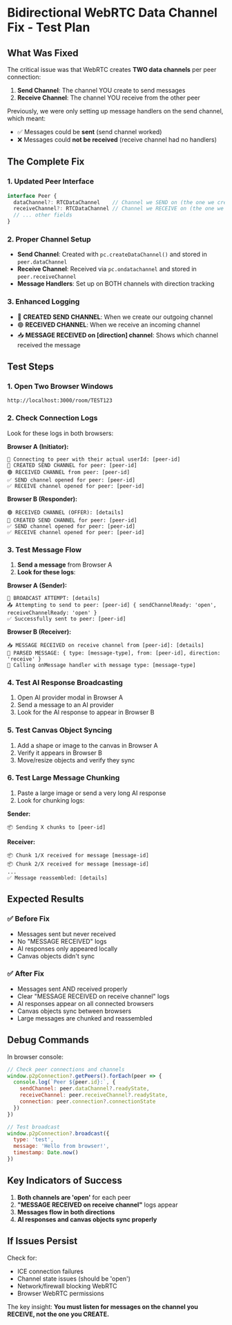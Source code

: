 # Bidirectional WebRTC Data Channel Fix - Test Plan

## What Was Fixed

The critical issue was that WebRTC creates **TWO data channels** per peer connection:
1. **Send Channel**: The channel YOU create to send messages
2. **Receive Channel**: The channel YOU receive from the other peer

Previously, we were only setting up message handlers on the send channel, which meant:
- ✅ Messages could be **sent** (send channel worked)
- ❌ Messages could **not be received** (receive channel had no handlers)

## The Complete Fix

### 1. Updated Peer Interface
```typescript
interface Peer {
  dataChannel?: RTCDataChannel    // Channel we SEND on (the one we created)
  receiveChannel?: RTCDataChannel // Channel we RECEIVE on (the one we received)
  // ... other fields
}
```

### 2. Proper Channel Setup
- **Send Channel**: Created with `pc.createDataChannel()` and stored in `peer.dataChannel`
- **Receive Channel**: Received via `pc.ondatachannel` and stored in `peer.receiveChannel`
- **Message Handlers**: Set up on BOTH channels with direction tracking

### 3. Enhanced Logging
- 🔵 **CREATED SEND CHANNEL**: When we create our outgoing channel
- 🟢 **RECEIVED CHANNEL**: When we receive an incoming channel
- 📥 **MESSAGE RECEIVED on [direction] channel**: Shows which channel received the message

## Test Steps

### 1. Open Two Browser Windows
```
http://localhost:3000/room/TEST123
```

### 2. Check Connection Logs
Look for these logs in both browsers:

**Browser A (Initiator):**
```
🔌 Connecting to peer with their actual userId: [peer-id]
🔵 CREATED SEND CHANNEL for peer: [peer-id]
🟢 RECEIVED CHANNEL from peer: [peer-id]
✅ SEND channel opened for peer: [peer-id]
✅ RECEIVE channel opened for peer: [peer-id]
```

**Browser B (Responder):**
```
🟢 RECEIVED CHANNEL (OFFER): [details]
🔵 CREATED SEND CHANNEL for peer: [peer-id]
✅ SEND channel opened for peer: [peer-id]
✅ RECEIVE channel opened for peer: [peer-id]
```

### 3. Test Message Flow
1. **Send a message** from Browser A
2. **Look for these logs**:

**Browser A (Sender):**
```
🚀 BROADCAST ATTEMPT: [details]
📤 Attempting to send to peer: [peer-id] { sendChannelReady: 'open', receiveChannelReady: 'open' }
✅ Successfully sent to peer: [peer-id]
```

**Browser B (Receiver):**
```
📥 MESSAGE RECEIVED on receive channel from [peer-id]: [details]
📨 PARSED MESSAGE: { type: [message-type], from: [peer-id], direction: 'receive' }
🔄 Calling onMessage handler with message type: [message-type]
```

### 4. Test AI Response Broadcasting
1. Open AI provider modal in Browser A
2. Send a message to an AI provider
3. Look for the AI response to appear in Browser B

### 5. Test Canvas Object Syncing
1. Add a shape or image to the canvas in Browser A
2. Verify it appears in Browser B
3. Move/resize objects and verify they sync

### 6. Test Large Message Chunking
1. Paste a large image or send a very long AI response
2. Look for chunking logs:

**Sender:**
```
📦 Sending X chunks to [peer-id]
```

**Receiver:**
```
📦 Chunk 1/X received for message [message-id]
📦 Chunk 2/X received for message [message-id]
...
✅ Message reassembled: [details]
```

## Expected Results

### ✅ Before Fix
- Messages sent but never received
- No "MESSAGE RECEIVED" logs
- AI responses only appeared locally
- Canvas objects didn't sync

### ✅ After Fix
- Messages sent AND received properly
- Clear "MESSAGE RECEIVED on receive channel" logs
- AI responses appear on all connected browsers
- Canvas objects sync between browsers
- Large messages are chunked and reassembled

## Debug Commands

In browser console:
```javascript
// Check peer connections and channels
window.p2pConnection?.getPeers().forEach(peer => {
  console.log(`Peer ${peer.id}:`, {
    sendChannel: peer.dataChannel?.readyState,
    receiveChannel: peer.receiveChannel?.readyState,
    connection: peer.connection?.connectionState
  })
})

// Test broadcast
window.p2pConnection?.broadcast({
  type: 'test',
  message: 'Hello from browser!',
  timestamp: Date.now()
})
```

## Key Indicators of Success

1. **Both channels are 'open'** for each peer
2. **"MESSAGE RECEIVED on receive channel"** logs appear
3. **Messages flow in both directions**
4. **AI responses and canvas objects sync properly**

## If Issues Persist

Check for:
- ICE connection failures
- Channel state issues (should be 'open')
- Network/firewall blocking WebRTC
- Browser WebRTC permissions

The key insight: **You must listen for messages on the channel you RECEIVE, not the one you CREATE.** 